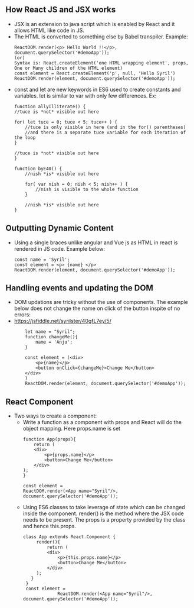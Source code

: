 ## How React JS and JSX works
* JSX is an extension to java script which is enabled by React and it allows HTML like code in JS.
* The HTML is converted to something else by Babel transpiler. Example:
    ```
    ReactDOM.render(<p> Hello World !!</p>, document.querySelector('#demoApp'));
    (or)
    Syntax is: React.createElement('one HTML wrapping element', props, One or Many children of the HTML element)
    const element = React.createElement('p', null, 'Hello Syril')
    ReactDOM.render(element, document.querySelector('#demoApp'));
    ```
* const and let are new keywords in ES6 used to create constants and variables. let is similar to var with only few differences. Ex:
    ```
    function allyIlliterate() {
    //tuce is *not* visible out here

    for( let tuce = 0; tuce < 5; tuce++ ) {
        //tuce is only visible in here (and in the for() parentheses)
        //and there is a separate tuce variable for each iteration of the loop
    }

    //tuce is *not* visible out here
    }

    function byE40() {
        //nish *is* visible out here

        for( var nish = 0; nish < 5; nish++ ) {
            //nish is visible to the whole function
        }

        //nish *is* visible out here
    }
    ```

## Outputting Dynamic Content
* Using a single braces unlike angular and Vue js as HTML in react is rendered in JS code. Example below:
    ```
    const name = 'Syril';
    const element = <p> {name} </p>
    ReactDOM.render(element, document.querySelector('#demoApp'));
    ```
## Handling events and updating the DOM
* DOM updations are tricky without the use of components. The example below does not change the name on click of the button inspite of no errors:
* https://jsfiddle.net/syrilster/40gfL7ey/5/
    ```
        let name = "Syril";
        function changeMe(){
            name = 'Anju';
        }

        const element = (<div>
            <p>{name}</p>
            <button onClick={changeMe}>Change Me</button>
        </div>
        )
        ReactDOM.render(element, document.querySelector('#demoApp'));
    ```
## React Component
* Two ways to create a component:
    * Write a function as a component with props and React will do the object mapping. Here props.name is set
        ```
        function App(props){
            return (
            <div>
                <p>{props.name}</p>
                <button>Change Me</button>
            </div>
        );
        }

        const element = 
        ReactDOM.render(<App name="Syril"/>, document.querySelector('#demoApp'));
        ```
    * Using ES6 classes to take leverage of state which can be changed inside the component. render() is the method where the JSX code needs to be present. The props is a property provided by the class and hence this.props.
       ```
       class App extends React.Component {
            render(){
                return (
                <div>
                    <p>{this.props.name}</p>
                    <button>Change Me</button>
                </div>
            );	
          }
        }
        const element = 
                    ReactDOM.render(<App name="Syril"/>, document.querySelector('#demoApp'));
       ```

